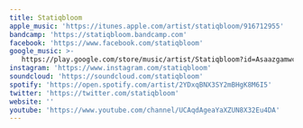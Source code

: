 ```yaml
---
title: Statiqbloom
apple_music: 'https://itunes.apple.com/artist/statiqbloom/916712955'
bandcamp: 'https://statiqbloom.bandcamp.com'
facebook: 'https://www.facebook.com/statiqbloom'
google_music: >-
   https://play.google.com/store/music/artist/Statiqbloom?id=Asaazgamwcztwq3t6zuvc5b733i
instagram: 'https://www.instagram.com/statiqbloom'
soundcloud: 'https://soundcloud.com/statiqbloom'
spotify: 'https://open.spotify.com/artist/2YDxqBNX3SY2mBHgK8M6I5'
twitter: 'https://twitter.com/statiqbloom'
website: ''
youtube: 'https://www.youtube.com/channel/UCAqdAgeaYaXZUN8X32Eu4DA'
---
```

